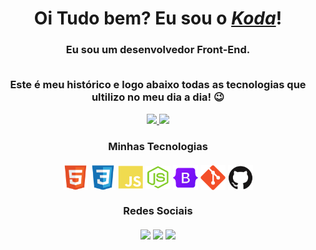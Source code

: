 <div>
  <h1 align="center">Oi Tudo bem? Eu sou o <a href="https://www.linkedin.com/in/yan-koda"><i>Koda</i></a>!</h1>
  <h3 align="center">Eu sou um desenvolvedor Front-End.
 <br>
    <br>
  <p align="center">Este é meu histórico e logo abaixo todas as tecnologias que ultilizo no meu dia a dia! 😉️</h2>
</div>


<div align="center">
  <a href="github.com/K0dax">
     <img height="160em" src="https://github-readme-stats.vercel.app/api?username=K0dax&count_private=true&include_all_commits=true&show_icons=true&theme=dracula&hide_border=false&show_owner=true"/>
     <img height="160em" src="https://github-readme-stats.vercel.app/api/top-langs/?username=k0dax&theme=dracula&hide_border=false&&layout=compact"/>
  </a>
</div>

 <h3 align="center">Minhas Tecnologias
<div align="center" valign="top"><br>
  
  <img align="center" alt="HTML" height="40" margin="50px" width="40" src="https://raw.githubusercontent.com/devicons/devicon/master/icons/html5/html5-original.svg">
  <img align="center" alt="CSS" height="40" margin="50px" width="40" src="https://raw.githubusercontent.com/devicons/devicon/master/icons/css3/css3-original.svg">
  <img align="center" alt="Js" height="37" margin="50px" width="40" src="https://raw.githubusercontent.com/devicons/devicon/master/icons/javascript/javascript-plain.svg">
    <img align="center" alt="Node" height="37" margin="50px" width="40" src="https://raw.githubusercontent.com/devicons/devicon/master/icons/nodejs/nodejs-plain.svg">
  <img align="center" alt="React" height="40" margin="50px" width="40" src="https://raw.githubusercontent.com/devicons/devicon/master/icons/bootstrap/bootstrap-original.svg">
  <img align="center" alt="git" height="40" margin="50px" width="40" src="https://raw.githubusercontent.com/devicons/devicon/master/icons/git/git-original.svg">
  <img align="center" alt="github" height="40" margin="50px" width="40" src= "https://raw.githubusercontent.com/devicons/devicon/master/icons/github/github-original.svg"> 
  
</div>
  <h3 align="center">Redes Sociais
    <br> <br> 
  <a href="https://www.instagram.com/i_k0da/" target="_blank"><img src="https://img.shields.io/badge/-Instagram-%23E4405F?style=for-the-badge&logo=instagram&logoColor=white" target="_blank"></a>
  <a href="https://www.linkedin.com/in/yan-koda" target="_blank"><img src="https://img.shields.io/badge/-LinkedIn-%230077B5?style=for-the-badge&logo=linkedin&logoColor=white" target="_blank"></a> 
  <a href="mailto:develyan7@gmail.com"><img src="https://img.shields.io/badge/-Gmail-%23333?style=for-the-badge&logo=gmail&logoColor=red" target="_blank"></a>
</div>
<br> <br>
